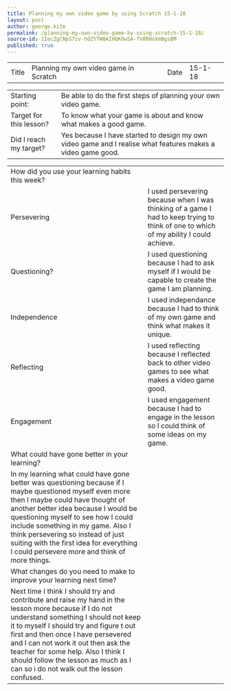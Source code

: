 ```yaml
---
title: Planning my own video game by using Scratch 15-1-18
layout: post
author: george.kite
permalink: /planning-my-own-video-game-by-using-scratch-15-1-18/
source-id: 1IecZgCNpS7zv-hOZYTW0AIHQKOwSA-fV8RHnXmBgsBM
published: true
---
```

<table>
  <tr>
    <td>Title</td>
    <td>Planning my own video game in Scratch</td>
    <td>Date</td>
    <td>15-1-18</td>
  </tr>
</table>


<table>
  <tr>
    <td>Starting point:</td>
    <td>Be able to do the first steps of planning your own video game.</td>
  </tr>
  <tr>
    <td>Target for this lesson?</td>
    <td>To know what your game is about and know what makes a good game.</td>
  </tr>
  <tr>
    <td>Did I reach my target? </td>
    <td>Yes because I have started to design my own video game and I realise what features makes a video game good.</td>
  </tr>
</table>


<table>
  <tr>
    <td>How did you use your learning habits this week?</td>
    <td></td>
  </tr>
  <tr>
    <td>Persevering</td>
    <td>I used persevering because when I was thinking of a game I had to keep trying to think of one to which of my ability I could achieve.</td>
  </tr>
  <tr>
    <td>Questioning?</td>
    <td>I used questioning because I had to ask myself if I would be capable to create the game I am planning.</td>
  </tr>
  <tr>
    <td>Independence</td>
    <td>I used independance because I had to think of my own game and think what makes it unique.</td>
  </tr>
  <tr>
    <td>Reflecting</td>
    <td>I used reflecting because I reflected back to other video games to see what makes a video game good.</td>
  </tr>
  <tr>
    <td>Engagement</td>
    <td>I used engagement because I had to engage in the lesson so I could think of some ideas on my game.</td>
  </tr>
  <tr>
    <td>What could have gone better in your learning?</td>
    <td></td>
  </tr>
  <tr>
    <td>In my learning what could have gone better was questioning because if I maybe questioned myself even more then I maybe could have thought of another better idea because I would be questioning myself to see how I could include something in my game. Also I think persevering so instead of just suiting with the first idea for everything I could persevere more and think of more things. </td>
    <td></td>
  </tr>
  <tr>
    <td>What changes do you need to make to improve your learning next time?</td>
    <td></td>
  </tr>
  <tr>
    <td>Next time I think I should try and contribute and raise my hand in the lesson more because if I do not understand something I should not keep it to myself I should try and figure t out first and then once I have persevered and I can not work it out then ask the teacher for some help. Also I think I should follow the lesson as much as I can so i do not walk out the lesson confused.</td>
    <td></td>
  </tr>
</table>


